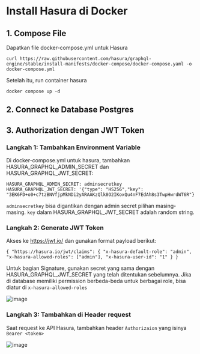 # Install Hasura di Docker
## 1. Compose File
Dapatkan file docker-compose.yml untuk Hasura

`curl https://raw.githubusercontent.com/hasura/graphql-engine/stable/install-manifests/docker-compose/docker-compose.yaml -o docker-compose.yml`

Setelah itu, run container hasura

`docker compose up -d`

## 2. Connect ke Database Postgres



## 3. Authorization dengan JWT Token

### Langkah 1: Tambahkan Environment Variable

Di docker-compose.yml untuk hasura, tambahkan HASURA_GRAPHQL_ADMIN_SECRET dan HASURA_GRAPHQL_JWT_SECRET:

```
HASURA_GRAPHQL_ADMIN_SECRET: adminsecretkey
HASURA_GRAPHQL_JWT_SECRET: '{"type": "HS256","key": "3EK6FD+o0+c7tzBNVfjpMkNDi2yARAAKzQlk8O2IKoxQu4nF7EdAh8s3TwpHwrdWT6R"}'
```

`adminsecretkey` bisa digantikan dengan admin secret pilihan masing-masing.
`key` dalam HASURA_GRAPHQL_JWT_SECRET adalah random string.

### Langkah 2: Generate JWT Token

Akses ke https://jwt.io/ dan gunakan format payload berikut:

`
{
  "https://hasura.io/jwt/claims": {
     "x-hasura-default-role": "admin",
     "x-hasura-allowed-roles": ["admin"],
     "x-hasura-user-id": "1"
  }
}
`

Untuk bagian Signature, gunakan secret yang sama dengan HASURA_GRAPHQL_JWT_SECRET yang telah ditentukan sebelumnya.
Jika di database memiliki permission berbeda-beda untuk berbagai role, bisa diatur di `x-hasura-allowed-roles`

![image](https://github.com/ivynajohansen/belajar-docker/assets/83331802/e01c3d91-fa8b-4f49-ab70-6c314592b26f)

### Langkah 3: Tambahkan di Header request

Saat request ke API Hasura, tambahkan header `Authorizaion` yang isinya `Bearer <token>`

![image](https://github.com/ivynajohansen/belajar-docker/assets/83331802/790aadaf-ddbf-4bec-ada6-15bd9215d253)

